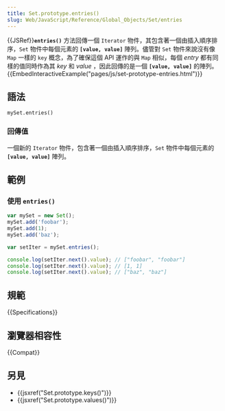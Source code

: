 ```yaml
---
title: Set.prototype.entries()
slug: Web/JavaScript/Reference/Global_Objects/Set/entries
---
```


{{JSRef}}**`entries()`** 方法回傳一個 `Iterator` 物件，其包含著一個由插入順序排序，`Set` 物件中每個元素的 **`[value, value]`** 陣列。儘管對 `Set` 物件來說沒有像 `Map` 一樣的 `key` 概念，為了確保這個 API 運作的與 `Map` 相似，每個 _entry_ 都有同樣的值同時作為其 _key_ 和 _value_ ，因此回傳的是一個 **`[value, value]`** 的陣列。{{EmbedInteractiveExample("pages/js/set-prototype-entries.html")}}

## 語法

```plain
mySet.entries()
```

### 回傳值

一個新的 `Iterator` 物件，包含著一個由插入順序排序，`Set` 物件中每個元素的 **`[value, value]`** 陣列。

## 範例

### 使用 `entries()`

```js
var mySet = new Set();
mySet.add('foobar');
mySet.add(1);
mySet.add('baz');

var setIter = mySet.entries();

console.log(setIter.next().value); // ["foobar", "foobar"]
console.log(setIter.next().value); // [1, 1]
console.log(setIter.next().value); // ["baz", "baz"]
```

## 規範

{{Specifications}}

## 瀏覽器相容性

{{Compat}}

## 另見

- {{jsxref("Set.prototype.keys()")}}
- {{jsxref("Set.prototype.values()")}}
